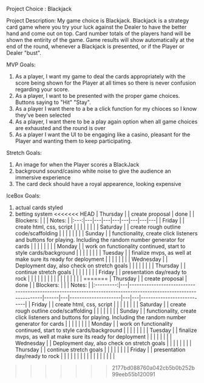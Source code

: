 Project Choice : Blackjack

Project Description: My game choice is Blackjack. Blackjack is a strategy card game where you try your luck against the Dealer to have the better hand and come out on top. Card number totals of the players hand will be shown the entirity of the game. Game results will show automatically at the end of the round, whenever a Blackjack is presented, or if the Player or Dealer "bust". 

MVP Goals: 
1) As a player, I want my game to deal  the cards appropriately with the score being shown for the Player at all times so there is never confusion regarding your score.
2) As a player, I want to be presented with the proper game choices. Buttons saying to "Hit" "Stay".
3) As a player I want there to a be a click function for my chioces so I know they've been selected
4) As a player, I want there to be a play again option when all game choices are exhausted and the round is over
5) As a player I want the UI to be engaging like a casino, pleasant for the Player and wanting them to keep participating. 


Stretch Goals: 
1) An image for when the Player scores a BlackJack 
2) background sound/casino white noise to give the audience an immersive experience
3) The card deck should have a royal appearence, looking expensive







IceBox Goals:
1) actual cards styled
2) betting system
<<<<<<< HEAD
| Thursday |  | create proposal | done |  |  Blockers:          |  |  | Notes:                    |
|:---:|---|---|---|---|---|---|---|---|
| Friday |  | create html, css, script |  |  |  |  |  |  |
| Saturday |  | create rough outline code/scaffolding |  |  |  |  |  |  |
| Sunday |  | functionality, create click listeners and buttons for playing. Including the random number generator for cards |  |  |  |  |  |  |
| Monday |  | work on functionality continued, start to style cards/background |  |  |  |  |  |  |
| Tuesday |  | finalize mvps, as well at make sure its ready for deployment |  |  |  |  |  |  |
| Wednesday |  | Deployment day, also check on stretch goals |  |  |  |  |  |  |
| Thursday |  | continue stretch goals  |  |  |  |  |  |  |
| Friday |  | presentation day/ready to rock |  |  |  |  |  |  |
|  |  |  |  |  |  |  |  |  |
=======
|  Thursday |   | create proposal                                                                                                | done |   |  Blockers:          |   |   | Notes:                    |
|:---------:|---|----------------------------------------------------------------------------------------------------------------|------|---|---------------------|---|---|---------------------------|
| Friday    |   | create html, css, script                                                                                       |      |   |                     |   |   |                           |
| Saturday  |   | create rough outline code/scaffolding                                                                          |      |   |                     |   |   |                           |
| Sunday    |   | functionality, create click listeners and buttons for playing. Including the random number generator for cards |      |   |                     |   |   |                           |
| Monday    |   | work on functionality continued, start to style cards/background                                               |      |   |                     |   |   |                           |
| Tuesday   |   | finalize mvps, as well at make sure its ready for deployment                                                   |      |   |                     |   |   |                           |
| Wednesday |   | Deployment day, also check on stretch goals                                                                    |      |   |                     |   |   |                           |
| Thursday  |   | continue stretch goals                                                                                         |      |   |                     |   |   |                           |
| Friday    |   | presentation day/ready to rock                                                                                 |      |   |                     |   |   |                           |
|           |   |                                                                                                                |      |   |                     |   |   |                           |
>>>>>>> 2177bd088760a042cb5b0b252b99eeb55b120091

